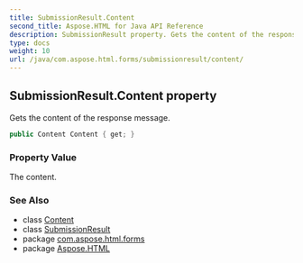 ```yaml
---
title: SubmissionResult.Content
second_title: Aspose.HTML for Java API Reference
description: SubmissionResult property. Gets the content of the response message
type: docs
weight: 10
url: /java/com.aspose.html.forms/submissionresult/content/
---
```

## SubmissionResult.Content property

Gets the content of the response message.

```java
public Content Content { get; }
```

### Property Value

The content.

### See Also

* class [Content](../../../com.aspose.html.net/content/)
* class [SubmissionResult](../)
* package [com.aspose.html.forms](../../../com.aspose.html.forms/)
* package [Aspose.HTML](../../../)
